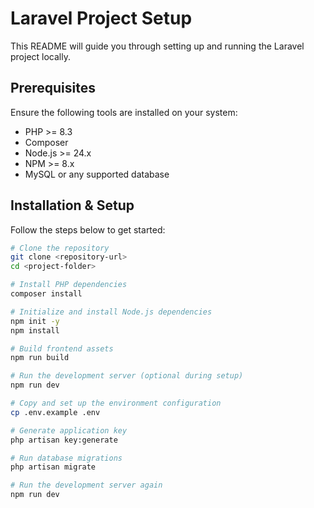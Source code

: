 # Laravel Project Setup

This README will guide you through setting up and running the Laravel project locally.

## Prerequisites

Ensure the following tools are installed on your system:

- PHP >= 8.3
- Composer
- Node.js >= 24.x
- NPM >= 8.x
- MySQL or any supported database

## Installation & Setup

Follow the steps below to get started:

```bash
# Clone the repository
git clone <repository-url>
cd <project-folder>

# Install PHP dependencies
composer install

# Initialize and install Node.js dependencies
npm init -y
npm install

# Build frontend assets
npm run build

# Run the development server (optional during setup)
npm run dev

# Copy and set up the environment configuration
cp .env.example .env

# Generate application key
php artisan key:generate

# Run database migrations
php artisan migrate

# Run the development server again
npm run dev
